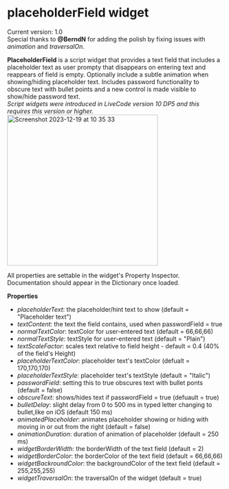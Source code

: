 # placeholderField widget
Current version: 1.0  
Special thanks to **@BerndN** for adding the polish by fixing issues with _animation_ and _traversalOn_.

**PlaceholderField** is a script widget that provides a text field that includes a placeholder text as user prompty that disappears on entering text and reappears of field is empty.
Optionally include a subtle animation when showing/hiding placeholder text.
Includes password functionality to obscure text with bullet points and a new control is made visible to show/hide password text.  
_Script widgets were introduced in LiveCode version 10 DP5 and this requires this version or higher._
<img width="350" alt="Screenshot 2023-12-19 at 10 35 33" src="https://github.com/stam66/placeholderField/assets/5677273/0f32d794-0c44-4e09-a38b-95b57b24e35b">

All properties are settable in the widget's Property Inspector. Documentation should appear in the Dictionary once loaded.

**Properties**
* _placeholderText_: the placeholder/hint text to show (default = "Placeholder text")
* _textContent_: the text the field contains, used when passwordField = true
* _normalTextColor_: textColor for user-entered text (default = 66,66,66)
* _normalTextStyle_: textStyle for user-entered text (default = "Plain")
* _textScaleFactor_: scales text relative to field height - default = 0.4 (40% of the field's Height)
* _placeholderTextColor_: placeholder text's textColor (defualt = 170,170,170)
* _placeholderTextStyle_: placeholder text's textStyle (default = "Italic")
* _passwordField_: setting this to true obscures text with bullet ponts (default = false)
* _obscureText_: shows/hides text if passwordField = true (defuault = true)
* _bulletDelay_: slight delay from 0 to 500 ms in typed letter changing to bullet,like on iOS (default 150 ms)
* _animatedPlaceholder_: animates placeholder showing or hiding with moving in or out from the right (default = false)
* _animationDuration_: duration of animation of placeholder (default = 250 ms)
* _widgetBorderWidth_: the borderWidth of the text field (default = 2)
* _widgetBorderColor_: the borderColor of the text field (default = 66,66,66)
* _widgetBackroundColor_: the backgroundColor of the text field (default = 255,255,255)
* _widgetTraversalOn_: the traversalOn of the widget (default = true)
